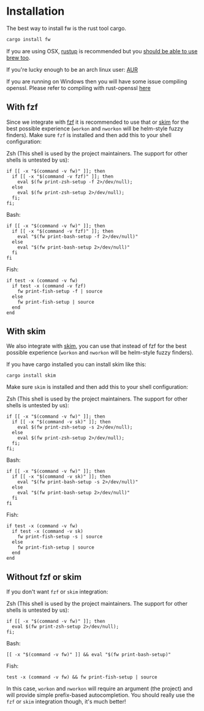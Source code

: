 # Installation

The best way to install fw is the rust tool cargo.

``` bash
cargo install fw
```

If you are using OSX, [rustup](https://rustup.rs/) is recommended but
you [should be able to use brew
too](https://github.com/Homebrew/homebrew-core/pull/14490).

If you\'re lucky enough to be an arch linux user:
[AUR](https://aur.archlinux.org/packages/fw/)

If you are running on Windows then you will have some issue compiling
openssl. Please refer to compiling with rust-openssl
[here](https://github.com/sfackler/rust-openssl/blob/5948898e54882c0bedd12d87569eb4dbee5bbca7/README.md#windows-msvc)

## With fzf

Since we integrate with [fzf](https://github.com/junegunn/fzf) it is
recommended to use that or [skim](https://github.com/lotabout/skim) for
the best possible experience (`workon` and `nworkon` will be helm-style
fuzzy finders). Make sure `fzf` is installed and then add this to your
shell configuration:

Zsh (This shell is used by the project maintainers. The support for
other shells is untested by us):

``` shell-script
if [[ -x "$(command -v fw)" ]]; then
  if [[ -x "$(command -v fzf)" ]]; then
    eval $(fw print-zsh-setup -f 2>/dev/null);
  else
    eval $(fw print-zsh-setup 2>/dev/null);
  fi;
fi;
```

Bash:

``` shell-script
if [[ -x "$(command -v fw)" ]]; then
  if [[ -x "$(command -v fzf)" ]]; then
    eval "$(fw print-bash-setup -f 2>/dev/null)"
  else
    eval "$(fw print-bash-setup 2>/dev/null)"
  fi
fi
```

Fish:

``` shell-script
if test -x (command -v fw)
  if test -x (command -v fzf)
    fw print-fish-setup -f | source
  else
    fw print-fish-setup | source
  end
end
```

## With skim

We also integrate with [skim](https://github.com/lotabout/skim), you can
use that instead of fzf for the best possible experience (`workon` and
`nworkon` will be helm-style fuzzy finders).

If you have cargo installed you can install skim like this:

``` shell-script
cargo install skim
```

Make sure `skim` is installed and then add this to your shell
configuration:

Zsh (This shell is used by the project maintainers. The support for
other shells is untested by us):

``` shell-script
if [[ -x "$(command -v fw)" ]]; then
  if [[ -x "$(command -v sk)" ]]; then
    eval $(fw print-zsh-setup -s 2>/dev/null);
  else
    eval $(fw print-zsh-setup 2>/dev/null);
  fi;
fi;
```

Bash:

``` shell-script
if [[ -x "$(command -v fw)" ]]; then
  if [[ -x "$(command -v sk)" ]]; then
    eval "$(fw print-bash-setup -s 2>/dev/null)"
  else
    eval "$(fw print-bash-setup 2>/dev/null)"
  fi
fi
```

Fish:

``` shell-script
if test -x (command -v fw)
  if test -x (command -v sk)
    fw print-fish-setup -s | source
  else
    fw print-fish-setup | source
  end
end
```

## Without fzf or skim

If you don\'t want `fzf` or `skim` integration:

Zsh (This shell is used by the project maintainers. The support for
other shells is untested by us):

``` shell-script
if [[ -x "$(command -v fw)" ]]; then
  eval $(fw print-zsh-setup 2>/dev/null);
fi;
```

Bash:

``` shell-script
[[ -x "$(command -v fw)" ]] && eval "$(fw print-bash-setup)"
```

Fish:

``` shell-script
test -x (command -v fw) && fw print-fish-setup | source
```

In this case, `workon` and `nworkon` will require an argument (the
project) and will provide simple prefix-based autocompletion. You should
really use the `fzf` or `skim` integration though, it\'s much better!
